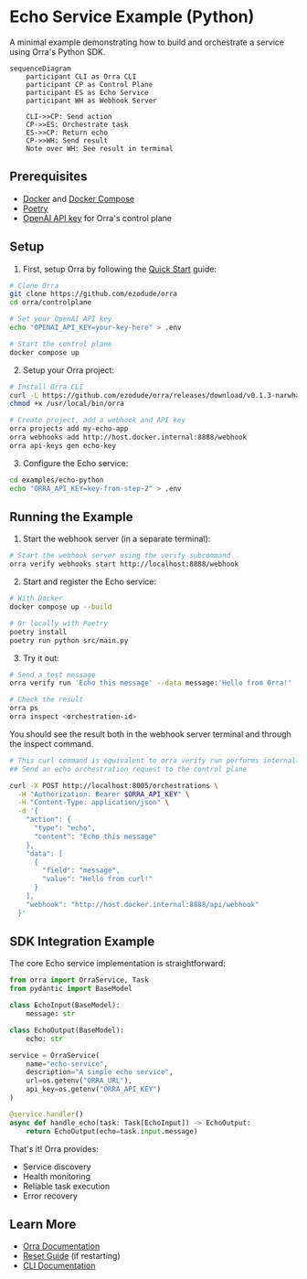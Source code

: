 # Echo Service Example (Python)

A minimal example demonstrating how to build and orchestrate a service using Orra's Python SDK.

```mermaid
sequenceDiagram
    participant CLI as Orra CLI
    participant CP as Control Plane
    participant ES as Echo Service
    participant WH as Webhook Server

    CLI->>CP: Send action
    CP->>ES: Orchestrate task
    ES->>CP: Return echo
    CP->>WH: Send result
    Note over WH: See result in terminal
```

## Prerequisites

- [Docker](https://docs.docker.com/get-docker/) and [Docker Compose](https://docs.docker.com/compose/install/)
- [Poetry](https://python-poetry.org/docs/#installation)
- [OpenAI API key](https://platform.openai.com/api-keys) for Orra's control plane

## Setup

1. First, setup Orra by following the [Quick Start](../../README.md#quick-start) guide:
```bash
# Clone Orra
git clone https://github.com/ezodude/orra
cd orra/controlplane

# Set your OpenAI API key
echo "OPENAI_API_KEY=your-key-here" > .env

# Start the control plane
docker compose up
```

2. Setup your Orra project:
```bash
# Install Orra CLI 
curl -L https://github.com/ezodude/orra/releases/download/v0.1.3-narwhal/orra-darwin-arm64 -o /usr/local/bin/orra
chmod +x /usr/local/bin/orra

# Create project, add a webhook and API key
orra projects add my-echo-app
orra webhooks add http://host.docker.internal:8888/webhook
orra api-keys gen echo-key
```

3. Configure the Echo service:
```bash
cd examples/echo-python
echo "ORRA_API_KEY=key-from-step-2" > .env
```

## Running the Example

1. Start the webhook server (in a separate terminal):
```bash
# Start the webhook server using the verify subcommand
orra verify webhooks start http://localhost:8888/webhook
```

2. Start and register the Echo service:
```bash
# With Docker
docker compose up --build

# Or locally with Poetry
poetry install
poetry run python src/main.py
```

3. Try it out:
```bash
# Send a test message
orra verify run 'Echo this message' --data message:'Hello from Orra!'

# Check the result
orra ps
orra inspect <orchestration-id>
```

You should see the result both in the webhook server terminal and through the inspect command.

```bash
# This curl command is equivalent to orra verify run performs internally  
## Send an echo orchestration request to the control plane

curl -X POST http://localhost:8005/orchestrations \
  -H "Authorization: Bearer $ORRA_API_KEY" \
  -H "Content-Type: application/json" \
  -d '{
    "action": {
      "type": "echo",
      "content": "Echo this message"
    },
    "data": [
      {
        "field": "message",
        "value": "Hello from curl!"
      }
    ],
    "webhook": "http://host.docker.internal:8888/api/webhook"
  }'
```

## SDK Integration Example

The core Echo service implementation is straightforward:

```python
from orra import OrraService, Task
from pydantic import BaseModel

class EchoInput(BaseModel):
    message: str

class EchoOutput(BaseModel):
    echo: str

service = OrraService(
    name="echo-service",
    description="A simple echo service",
    url=os.getenv("ORRA_URL"),
    api_key=os.getenv("ORRA_API_KEY")
)

@service.handler()
async def handle_echo(task: Task[EchoInput]) -> EchoOutput:
    return EchoOutput(echo=task.input.message)
```

That's it! Orra provides:
- Service discovery
- Health monitoring
- Reliable task execution
- Error recovery

## Learn More

- [Orra Documentation](../../docs)
- [Reset Guide](../../docs/reset-control-plane.md) (if restarting)
- [CLI Documentation](../../docs/cli.md)
